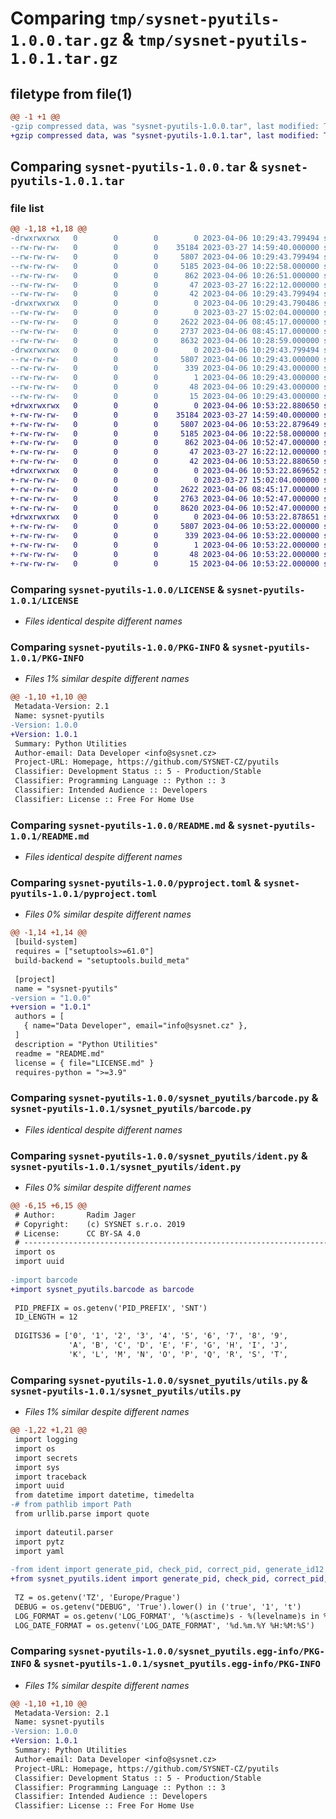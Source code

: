 # Comparing `tmp/sysnet-pyutils-1.0.0.tar.gz` & `tmp/sysnet-pyutils-1.0.1.tar.gz`

## filetype from file(1)

```diff
@@ -1 +1 @@
-gzip compressed data, was "sysnet-pyutils-1.0.0.tar", last modified: Thu Apr  6 10:29:43 2023, max compression
+gzip compressed data, was "sysnet-pyutils-1.0.1.tar", last modified: Thu Apr  6 10:53:22 2023, max compression
```

## Comparing `sysnet-pyutils-1.0.0.tar` & `sysnet-pyutils-1.0.1.tar`

### file list

```diff
@@ -1,18 +1,18 @@
-drwxrwxrwx   0        0        0        0 2023-04-06 10:29:43.799494 sysnet-pyutils-1.0.0/
--rw-rw-rw-   0        0        0    35184 2023-03-27 14:59:40.000000 sysnet-pyutils-1.0.0/LICENSE
--rw-rw-rw-   0        0        0     5807 2023-04-06 10:29:43.799494 sysnet-pyutils-1.0.0/PKG-INFO
--rw-rw-rw-   0        0        0     5185 2023-04-06 10:22:58.000000 sysnet-pyutils-1.0.0/README.md
--rw-rw-rw-   0        0        0      862 2023-04-06 10:26:51.000000 sysnet-pyutils-1.0.0/pyproject.toml
--rw-rw-rw-   0        0        0       47 2023-03-27 16:22:12.000000 sysnet-pyutils-1.0.0/requirements.txt
--rw-rw-rw-   0        0        0       42 2023-04-06 10:29:43.799494 sysnet-pyutils-1.0.0/setup.cfg
-drwxrwxrwx   0        0        0        0 2023-04-06 10:29:43.790486 sysnet-pyutils-1.0.0/sysnet_pyutils/
--rw-rw-rw-   0        0        0        0 2023-03-27 15:02:04.000000 sysnet-pyutils-1.0.0/sysnet_pyutils/__init__.py
--rw-rw-rw-   0        0        0     2622 2023-04-06 08:45:17.000000 sysnet-pyutils-1.0.0/sysnet_pyutils/barcode.py
--rw-rw-rw-   0        0        0     2737 2023-04-06 08:45:17.000000 sysnet-pyutils-1.0.0/sysnet_pyutils/ident.py
--rw-rw-rw-   0        0        0     8632 2023-04-06 10:28:59.000000 sysnet-pyutils-1.0.0/sysnet_pyutils/utils.py
-drwxrwxrwx   0        0        0        0 2023-04-06 10:29:43.799494 sysnet-pyutils-1.0.0/sysnet_pyutils.egg-info/
--rw-rw-rw-   0        0        0     5807 2023-04-06 10:29:43.000000 sysnet-pyutils-1.0.0/sysnet_pyutils.egg-info/PKG-INFO
--rw-rw-rw-   0        0        0      339 2023-04-06 10:29:43.000000 sysnet-pyutils-1.0.0/sysnet_pyutils.egg-info/SOURCES.txt
--rw-rw-rw-   0        0        0        1 2023-04-06 10:29:43.000000 sysnet-pyutils-1.0.0/sysnet_pyutils.egg-info/dependency_links.txt
--rw-rw-rw-   0        0        0       48 2023-04-06 10:29:43.000000 sysnet-pyutils-1.0.0/sysnet_pyutils.egg-info/requires.txt
--rw-rw-rw-   0        0        0       15 2023-04-06 10:29:43.000000 sysnet-pyutils-1.0.0/sysnet_pyutils.egg-info/top_level.txt
+drwxrwxrwx   0        0        0        0 2023-04-06 10:53:22.880650 sysnet-pyutils-1.0.1/
+-rw-rw-rw-   0        0        0    35184 2023-03-27 14:59:40.000000 sysnet-pyutils-1.0.1/LICENSE
+-rw-rw-rw-   0        0        0     5807 2023-04-06 10:53:22.879649 sysnet-pyutils-1.0.1/PKG-INFO
+-rw-rw-rw-   0        0        0     5185 2023-04-06 10:22:58.000000 sysnet-pyutils-1.0.1/README.md
+-rw-rw-rw-   0        0        0      862 2023-04-06 10:52:47.000000 sysnet-pyutils-1.0.1/pyproject.toml
+-rw-rw-rw-   0        0        0       47 2023-03-27 16:22:12.000000 sysnet-pyutils-1.0.1/requirements.txt
+-rw-rw-rw-   0        0        0       42 2023-04-06 10:53:22.880650 sysnet-pyutils-1.0.1/setup.cfg
+drwxrwxrwx   0        0        0        0 2023-04-06 10:53:22.869652 sysnet-pyutils-1.0.1/sysnet_pyutils/
+-rw-rw-rw-   0        0        0        0 2023-03-27 15:02:04.000000 sysnet-pyutils-1.0.1/sysnet_pyutils/__init__.py
+-rw-rw-rw-   0        0        0     2622 2023-04-06 08:45:17.000000 sysnet-pyutils-1.0.1/sysnet_pyutils/barcode.py
+-rw-rw-rw-   0        0        0     2763 2023-04-06 10:52:47.000000 sysnet-pyutils-1.0.1/sysnet_pyutils/ident.py
+-rw-rw-rw-   0        0        0     8620 2023-04-06 10:52:47.000000 sysnet-pyutils-1.0.1/sysnet_pyutils/utils.py
+drwxrwxrwx   0        0        0        0 2023-04-06 10:53:22.878651 sysnet-pyutils-1.0.1/sysnet_pyutils.egg-info/
+-rw-rw-rw-   0        0        0     5807 2023-04-06 10:53:22.000000 sysnet-pyutils-1.0.1/sysnet_pyutils.egg-info/PKG-INFO
+-rw-rw-rw-   0        0        0      339 2023-04-06 10:53:22.000000 sysnet-pyutils-1.0.1/sysnet_pyutils.egg-info/SOURCES.txt
+-rw-rw-rw-   0        0        0        1 2023-04-06 10:53:22.000000 sysnet-pyutils-1.0.1/sysnet_pyutils.egg-info/dependency_links.txt
+-rw-rw-rw-   0        0        0       48 2023-04-06 10:53:22.000000 sysnet-pyutils-1.0.1/sysnet_pyutils.egg-info/requires.txt
+-rw-rw-rw-   0        0        0       15 2023-04-06 10:53:22.000000 sysnet-pyutils-1.0.1/sysnet_pyutils.egg-info/top_level.txt
```

### Comparing `sysnet-pyutils-1.0.0/LICENSE` & `sysnet-pyutils-1.0.1/LICENSE`

 * *Files identical despite different names*

### Comparing `sysnet-pyutils-1.0.0/PKG-INFO` & `sysnet-pyutils-1.0.1/PKG-INFO`

 * *Files 1% similar despite different names*

```diff
@@ -1,10 +1,10 @@
 Metadata-Version: 2.1
 Name: sysnet-pyutils
-Version: 1.0.0
+Version: 1.0.1
 Summary: Python Utilities
 Author-email: Data Developer <info@sysnet.cz>
 Project-URL: Homepage, https://github.com/SYSNET-CZ/pyutils
 Classifier: Development Status :: 5 - Production/Stable
 Classifier: Programming Language :: Python :: 3
 Classifier: Intended Audience :: Developers
 Classifier: License :: Free For Home Use
```

### Comparing `sysnet-pyutils-1.0.0/README.md` & `sysnet-pyutils-1.0.1/README.md`

 * *Files identical despite different names*

### Comparing `sysnet-pyutils-1.0.0/pyproject.toml` & `sysnet-pyutils-1.0.1/pyproject.toml`

 * *Files 0% similar despite different names*

```diff
@@ -1,14 +1,14 @@
 [build-system]
 requires = ["setuptools>=61.0"]
 build-backend = "setuptools.build_meta"
 
 [project]
 name = "sysnet-pyutils"
-version = "1.0.0"
+version = "1.0.1"
 authors = [
   { name="Data Developer", email="info@sysnet.cz" },
 ]
 description = "Python Utilities"
 readme = "README.md"
 license = { file="LICENSE.md" }
 requires-python = ">=3.9"
```

### Comparing `sysnet-pyutils-1.0.0/sysnet_pyutils/barcode.py` & `sysnet-pyutils-1.0.1/sysnet_pyutils/barcode.py`

 * *Files identical despite different names*

### Comparing `sysnet-pyutils-1.0.0/sysnet_pyutils/ident.py` & `sysnet-pyutils-1.0.1/sysnet_pyutils/ident.py`

 * *Files 0% similar despite different names*

```diff
@@ -6,15 +6,15 @@
 # Author:       Radim Jager
 # Copyright:    (c) SYSNET s.r.o. 2019
 # License:      CC BY-SA 4.0
 # -------------------------------------------------------------------------------
 import os
 import uuid
 
-import barcode
+import sysnet_pyutils.barcode as barcode
 
 PID_PREFIX = os.getenv('PID_PREFIX', 'SNT')
 ID_LENGTH = 12
 
 DIGITS36 = ['0', '1', '2', '3', '4', '5', '6', '7', '8', '9',
             'A', 'B', 'C', 'D', 'E', 'F', 'G', 'H', 'I', 'J',
             'K', 'L', 'M', 'N', 'O', 'P', 'Q', 'R', 'S', 'T',
```

### Comparing `sysnet-pyutils-1.0.0/sysnet_pyutils/utils.py` & `sysnet-pyutils-1.0.1/sysnet_pyutils/utils.py`

 * *Files 1% similar despite different names*

```diff
@@ -1,22 +1,21 @@
 import logging
 import os
 import secrets
 import sys
 import traceback
 import uuid
 from datetime import datetime, timedelta
-# from pathlib import Path
 from urllib.parse import quote
 
 import dateutil.parser
 import pytz
 import yaml
 
-from ident import generate_pid, check_pid, correct_pid, generate_id12
+from sysnet_pyutils.ident import generate_pid, check_pid, correct_pid, generate_id12
 
 TZ = os.getenv('TZ', 'Europe/Prague')
 DEBUG = os.getenv("DEBUG", 'True').lower() in ('true', '1', 't')
 LOG_FORMAT = os.getenv('LOG_FORMAT', '%(asctime)s - %(levelname)s in %(module)s: %(message)s')
 LOG_DATE_FORMAT = os.getenv('LOG_DATE_FORMAT', '%d.%m.%Y %H:%M:%S')
```

### Comparing `sysnet-pyutils-1.0.0/sysnet_pyutils.egg-info/PKG-INFO` & `sysnet-pyutils-1.0.1/sysnet_pyutils.egg-info/PKG-INFO`

 * *Files 1% similar despite different names*

```diff
@@ -1,10 +1,10 @@
 Metadata-Version: 2.1
 Name: sysnet-pyutils
-Version: 1.0.0
+Version: 1.0.1
 Summary: Python Utilities
 Author-email: Data Developer <info@sysnet.cz>
 Project-URL: Homepage, https://github.com/SYSNET-CZ/pyutils
 Classifier: Development Status :: 5 - Production/Stable
 Classifier: Programming Language :: Python :: 3
 Classifier: Intended Audience :: Developers
 Classifier: License :: Free For Home Use
```

